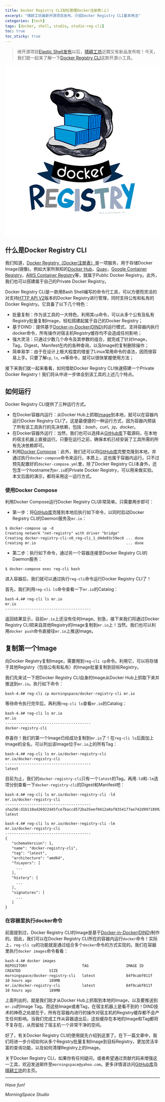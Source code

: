 ```yaml
---
title: Docker Registry CLI轻松管理Docker注册表(上)
excerpt: "晴耕工坊最新开源项目发布，介绍Docker Registry CLI基本用法"
categories: [tech]
tags: [docker, shell, studio, studio-reg-cli]
toc: true
toc_sticky: true
---
```

> 继开源项目[Elastic Shell](https://github.com/morningspace/elastic-shell)[发布](/tech/elash-and-studio)以后，[晴耕工坊](/studio)近期又有新品发布啦！今天，我们就一起来了解一下[Docker Registry CLI](https://github.com/morningspace/docker-registry-cli)这款开源小工具。

![](/assets/images/studio/docker_registry.png)

## 什么是Docker Registry CLI

我们知道，[Docker Registry（Docker注册表）](https://docs.docker.com/registry/)是一项服务，用于存储Docker Image(镜像)。例如大家所熟知的[Docker Hub](https://hub.docker.com/)，[Quay](https://quay.io/)，[Google Container Registry](https://cloud.google.com/container-registry/)，[AWS Container Registry](https://aws.amazon.com/ecr/)等，就属于Public Docker Registry。此外，我们也可以搭建属于自己的Private Docker Registry。

Docker Registry CLI是一款用Bash Shell编写的命令行工具，可以方便而灵活的对支持[HTTP API V2](https://docs.docker.com/registry/spec/api/)版本的Docker Registry进行管理，同时支持公有和私有的Docker Registry。它具备了以下几个特色：
* 批量复制：作为该工具的一大特色，利用其`cp`命令，可以从多个公有及私有Registry批量复制Image，轻松搭建起属于自己的Docker Registry；
* 基于DIND：提供基于[Docker-in-Docker(DIND)](https://github.com/jpetazzo/dind)的运行模式，支持容器内执行docker命令，所有操作对宿主机Registry缓存均不会造成任何影响；
* 强大灵活：只通过少数几个命令及其参数的组合，就完成了针对Image，Tag，Digest，Manifest在内的各种查询，以及Image的复制删除操作；
* 简单易学：由于在设计上极大程度的借鉴了Linux常用命令的语法，因而很容易上手。只要了解`cp`, `ls`, `rm`等命令，就可以很快掌握使用方法；

接下来我们就一起来看看，如何借助Docker Registry CLI快速搭建一个Private Docker Registry！我们将从中进一步体会到该工具的上述几个特点。

## 如何运行

Docker Registry CLI提供了三种运行方式。

* 在Docker容器内运行：从Docker Hub上抓取[Image](https://cloud.docker.com/u/morningspace/repository/docker/morningspace/docker-registry-cli)到本地，就可以在容器内运行Docker Registry CLI了。这是最便捷的一种运行方式，因为容器内预装了所有该工具执行的先决依赖，包括：*bash*，*curl*，*jq*，*docker*。
* 在Docker容器外运行：当然，我们也可以选择从[GitHub库](https://github.com/morningspace/docker-registry-cli)下载源码，在本地的宿主机器上直接运行。只要在运行之前，确保本机已经安装了工具所需的所有先决依赖即可。
* 利用[Docker Compose](https://docs.docker.com/compose/)：此外，我们还可以将[GitHub库](https://github.com/morningspace/docker-registry-cli)完整克隆到本地，并通过执行`docker-compose`命令来运行。本质上，这也属于容器内运行。只不过预先配置好的`docker-compose.yml`里，除了Docker Registry CLI本身外，还包含一个hostname为`mr.io`的Private Docker Registry，可以用来做实验。本文后面的演示，都将采用这一运行方式。

### 使用Docker Compose

利用Docker Compose运行Docker Registry CLI非常简单。只需要两步即可：

* 第一步：将[GitHub库](https://github.com/morningspace/docker-registry-cli)克隆到本地后执行如下命令，以同时启动Docker Registry CLI的Daemon服务及`mr.io`：

```shell
$ docker-compose up -d
Creating network "net-registry" with driver "bridge"
Creating docker-registry-cli-v0_reg-cli_1_d4de93c59ec0 ... done
Creating mr.io                                         ... done
```

* 第二步：执行如下命令，通过另一个容器连接至Docker Registry CLI的Daemon服务：

```shell
$ docker-compose exec reg-cli bash
```

进入容器后，我们就可以通过执行`reg-cli`命令运行Docker Registry CLI了！

首先，我们利用`reg-cli ls`命令查看一下`mr.io`的Catalog：

```shell
bash-4.4# reg-cli ls mr.io
mr.io
---------------------------------------
```

返回结果显示，目前`mr.io`上还没有任何Image。别急，接下来我们将通过Docker Registry CLI把来自其他Registry的Image复制到`mr.io`上！当然，我们也可以利用`docker push`命令直接往`mr.io`上推送Image。

## 复制第一个Image

向Docker Registry复制Image，需要用到`reg-cli cp`命令。利用它，可以将存储于其他Registry（包括公有和私有）的Image批量复制到目标Registry。

我们先来试一下把Docker Registry CLI自身的Image从Docker Hub上抓取下来并推送到`mr.io`。执行如下命令：

```shell
bash-4.4# reg-cli cp morningspace/docker-registry-cli mr.io
```

等待命令执行完毕后，再利用`reg-cli ls`查看`mr.io`的Catalog：

```shell
bash-4.4# reg-cli ls mr.io
mr.io
---------------------------------------
docker-registry-cli
```

恭喜你！我们的第一个Image已经成功复制到`mr.io`了！在`reg-cli ls`后面加上Image的全名，可以列出该Image位于`mr.io`上的所有Tag：

```shell
bash-4.4# reg-cli ls mr.io/docker-registry-cli
mr.io/docker-registry-cli
---------------------------------------
latest
```

目前为止，我们的`docker-registry-cli`只有一个`latest`的Tag。再用`-ld`和`-lm`选项分别查看一下`docker-registry-cli`的Digest和Manifest吧：

```shell
bash-4.4# reg-cli ls mr.io/docker-registry-cli -ld
mr.io/docker-registry-cli
---------------------------------------
sha256:d1b110ad26922d45fce7baccd572ba35eef0412a0af8354177ae742d99718992 latest
```

```shell
bash-4.4# reg-cli ls mr.io/docker-registry-cli -lm
mr.io/docker-registry-cli
---------------------------------------
{
   "schemaVersion": 1,
   "name": "docker-registry-cli",
   "tag": "latest",
   "architecture": "amd64",
   "fsLayers": [
     ...
   ],
   "history": [
     ...
   ],
   "signatures": [
     ...
   ]
}
```

### 在容器里执行docker命令

前面提到过，Docker Registry CLI的Image是基于[Docker-in-Docker(DIND)](https://github.com/jpetazzo/dind)制作的。因此，我们可以在Docker Registry CLI所在的容器内运行`docker`命令！实际上，`reg-cli cp`的功能就是通过组合多个`docker`命令的方式实现的。我们在容器里执行`docker images`命令看看：

```shell
bash-4.4# docker images
REPOSITORY                         TAG                 IMAGE ID            CREATED             SIZE
morningspace/docker-registry-cli   latest              84f9cabf011f        10 hours ago        189MB
mr.io/docker-registry-cli          latest              84f9cabf011f        10 hours ago        189MB
```

上面列出的，就是我们刚才从Docker Hub上抓取到本地的Image，以及要推送到`mr.io`的Image Tag。而这些Image或者Tag，在宿主机器上是看不到的！DIND技术的神奇之处就在于，所有在容器内进行的操作对宿主机的Registry缓存都不会产生任何影响。当我们完成工作从容器退出后，这些缓存在本地的Image和Tag都将不复存在，从而留给了宿主机一个非常干净的空间。

好了，有关Docker Registry CLI的使用就先介绍到这里了。在下一篇文章中，我们将进一步介绍如何从多个Registry批量复制Image到目标Registry，更加灵活丰富的查询功能，以及如何清理Registry上的Image。

关于Docker Registry CLI，如果你有任何疑问，或者希望通过贡献代码来增强这一工具，欢迎发送邮件至`morningspace@yahoo.com`。更多详情请访问[GitHub库](https://github.com/morningspace/docker-registry-cli)及[晴耕工坊](/studio)的主页。

---
*Have fun!*

*MorningSpace Studio*